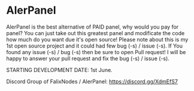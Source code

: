 # AlerPanel

AlerPanel is the best alternative of PAID panel, why would you pay for panel? You can just take out this greatest panel and modificate the code how much do you want due it's open source! Please note about this is my 1st open source project and it could had few bug (-s) / issue (-s). If You found any issue (-s) / bug (-s) then be sure to open Pull request! I will be happy to answer your pull request and fix the bug (-s) / issue (-s).

STARTING DEVELOPMENT DATE: 1st June.

Discord Group of FalixNodes / AlerPanel: https://discord.gg/XdmEfS7
